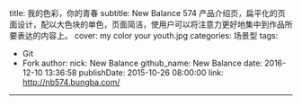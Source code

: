 title: 我的色彩，你的青春
subtitle: New Balance 574 产品介绍页，扁平化的页面设计，配以大色块的单色，页面简洁，使用户可以将注意力更好地集中到作品所要表达的内容上。
cover: my color your youth.jpg
categories: 场景型
tags:
  - Git
  - Fork
author:
  nick: New Balance
  github_name: New Balance
date: 2016-12-10 13:36:58
publishDate: 2015-10-26 08:00:00
link: http://nb574.bungba.com/
---

<!-- more -->
